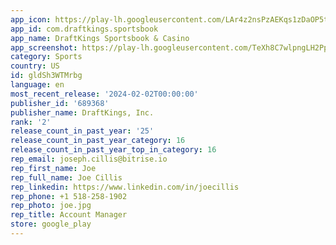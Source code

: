 ```yaml
---
app_icon: https://play-lh.googleusercontent.com/LAr4z2nsPzAEKqs1zDaOP5tsi4mf1wgSh2JknMFxR9Gzqf_YK80kydjM7T0xJAv_nw
app_id: com.draftkings.sportsbook
app_name: DraftKings Sportsbook & Casino
app_screenshot: https://play-lh.googleusercontent.com/TeXh8C7wlpngLH2PpMTIWx2b_A6eGONYY1coBK-jIbdVZk2Q7nUzM4rlc32V8tQrguY
category: Sports
country: US
id: gldSh3WTMrbg
language: en
most_recent_release: '2024-02-02T00:00:00'
publisher_id: '689368'
publisher_name: DraftKings, Inc.
rank: '2'
release_count_in_past_year: '25'
release_count_in_past_year_category: 16
release_count_in_past_year_top_in_category: 16
rep_email: joseph.cillis@bitrise.io
rep_first_name: Joe
rep_full_name: Joe Cillis
rep_linkedin: https://www.linkedin.com/in/joecillis
rep_phone: +1 518-258-1902
rep_photo: joe.jpg
rep_title: Account Manager
store: google_play
---
```

